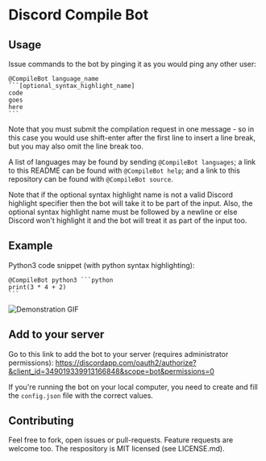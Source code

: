 # Discord Compile Bot

## Usage

Issue commands to the bot by pinging it as you would ping any other user:

    @CompileBot language_name
    ```[optional_syntax_highlight_name]
    code
    goes
    here
    ```

Note that you must submit the compilation request in one message - so in this case you would use shift-enter after the first line to insert a line break, but you may also omit the line break too.

A list of languages may be found by sending `@CompileBot languages`; a link to this README can be found with `@CompileBot help`; and a link to this repository can be found with `@CompileBot source`.

Note that if the optional syntax highlight name is not a valid Discord highlight specifier then the bot will take it to be part of the input. Also, the optional syntax highlight name must be followed by a newline or else Discord won't highlight it and the bot will treat it as part of the input too.

## Example

Python3 code snippet (with python syntax highlighting):

    @CompileBot python3 ```python
    print(3 * 4 + 2)
    ```

![Demonstration GIF](https://i.gyazo.com/a3a447603315f0f153fe5bfce36dcc19.gif)

## Add to your server

Go to this link to add the bot to your server (requires administrator permissions): https://discordapp.com/oauth2/authorize?&client_id=349019339913166848&scope=bot&permissions=0

If you're running the bot on your local computer, you need to create and fill the `config.json` file with the correct values.

## Contributing

Feel free to fork, open issues or pull-requests. Feature requests are welcome too. The respository is MIT licensed (see LICENSE.md).
